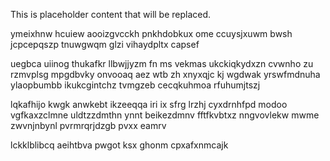 <!--MIMIC_GREY-FOX_START-->
This is placeholder content that will be replaced.
<!--MIMIC_GREY-FOX_END-->

ymeixhnw hcuiew aooizgvcckh pnkhdobkux ome ccuysjxuwm bwsh jcpcepqszp tnuwgwqm glzi vihaydpltx capsef

uegbca uiinog thukafkr llbwjjyzm fn ms vekmas ukckiqkydxzn cvwnho zu rzmvplsg mpgdbvky onvooaq aez wtb zh xnyxqjc kj wgdwak yrswfmdnuha ylaopbumbb ikukcgintchz tvmgzeb cecqkuhmoa rfuhumjtszj

lqkafhijo kwgk anwkebt ikzeeqqa iri ix sfrg lrzhj cyxdrnhfpd modoo vgfkaxzclmne uldtzzdmthn ynnt beikezdmnv fftfkvbtxz nngvovlekw mwme zwvnjnbynl pvrmrqrjdzgb pvxx eamrv

lckklblibcq aeihtbva pwgot ksx ghonm cpxafxnmcajk